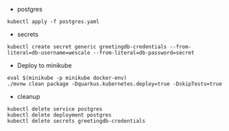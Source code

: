 * postgres
```shell
kubectl apply -f postgres.yaml
```

* secrets
```shell
kubectl create secret generic greetingdb-credentials --from-literal=db-username=wescale --from-literal=db-password=secret
```

* Deploy to minikube
```shell
eval $(minikube -p minikube docker-env)
./mvnw clean package -Dquarkus.kubernetes.deploy=true -DskipTests=true 
```
* cleanup
```shell
kubectl delete service postgres    
kubectl delete deployment postgres
kubectl delete secrets greetingdb-credentials

```

